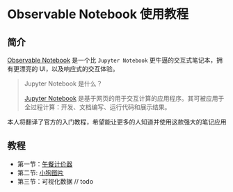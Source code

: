 # Observable Notebook 使用教程

## 简介

[Observable Notebook](https://beta.observablehq.com/) 是一个比 `Jupyter Notebook` 更牛逼的交互式笔记本，拥有更漂亮的 UI，以及响应式的交互体验。

> Jupyter Notebook 是什么？
>
> [Jupyter Notebook](http://jupyter.org/) 是基于网页的用于交互计算的应用程序。其可被应用于全过程计算：开发、文档编写、运行代码和展示结果。

本人将翻译了官方的入门教程，希望能让更多的人知道并使用这款强大的笔记应用

## 教程

- 第一节：[午餐计价器](https://beta.observablehq.com/@weigrand/tutorial-1-lunch-calculator)
- 第二节: [小狗图片](https://beta.observablehq.com/@weigrand/tutorial-2-dog-pictures)
- 第三节：可视化数据 // todo